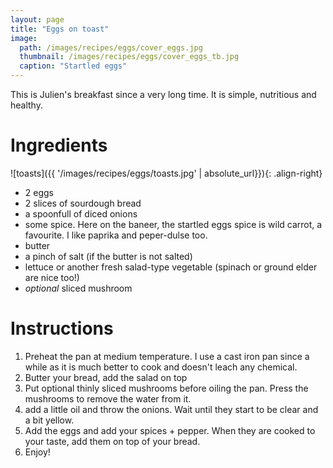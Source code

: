 ```yaml
---
layout: page
title: "Eggs on toast"
image:
  path: /images/recipes/eggs/cover_eggs.jpg
  thumbnail: /images/recipes/eggs/cover_eggs_tb.jpg
  caption: "Startled eggs"
---
```


This is Julien's breakfast since a very long time. It is simple, nutritious and healthy.

# Ingredients
![toasts]({{ '/images/recipes/eggs/toasts.jpg' | absolute_url}}){: .align-right}
 * 2 eggs
 * 2 slices of sourdough bread
 * a spoonfull of diced onions
 * some spice. Here on the baneer, the startled eggs spice is wild carrot, a favourite. I like paprika and peper-dulse too.
 * butter
 * a pinch of salt (if the butter is not salted)
 * lettuce or another fresh salad-type vegetable (spinach or ground elder are nice too!)
 * _optional_ sliced mushroom
 
# Instructions
1. Preheat the pan at medium temperature. I use a cast iron pan since a while as it is much better to cook and doesn't leach any chemical.  
2. Butter your bread, add the salad on top
3. Put optional thinly sliced mushrooms before oiling the pan. Press the mushrooms to remove the water from it.
4. add a little oil and throw the onions. Wait until they start to be clear and a bit yellow.
5. Add the eggs and add your spices + pepper. When they are cooked to your taste, add them on top of your bread.
6. Enjoy!
